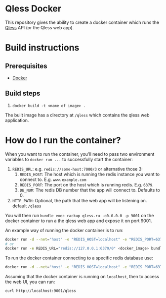 # Qless Docker

This repository gives the ability to create a docker container which
runs the [Qless](https://github.com/seomoz/qless) API (or the Qless web app).

# Build instructions

## Prerequisites

* [Docker](http://docs.docker.com/engine/installation/)

## Build steps

1. `docker build -t <name of image> .`

The built image has a directory at `/qless` which contains the qless web
application.

# How do I run the container?

When you want to run the container, you'll need to pass two environment
variables to `docker run ...` to successfully start the container:

1. `REDIS_URL`: e.g. `redis://some-host:7000/3`
   or alternative those 3:
   1. `REDIS_HOST`: The host which is running the redis instance you want
      to connect to. E.g. `www.example.com`
   1. `REDIS_PORT`: The port on the host which is running redis. E.g.
      `6379`.
   1. `DB_NUM`: The redis DB number that the app will connect to.  Defaults
      to 0.
1. `HTTP_PATH`: Optional, the path that the web app will be listening on. default
   `/qless`

You will then run `bundle exec rackup qless.ru -o0.0.0.0 -p 9001` on the
docker container to run a the qless web app and expose it on port 9001.

An example way of running the docker container is to run:

```bash
docker run -d --net="host" -e "REDIS_HOST=localhost" -e "REDIS_PORT=6379" -e "HTTP_PATH=\/qless" <docker_image> bundle exec rackup qless.ru -o0.0.0.0 -p 9001
# or
docker run -e REDIS_URL="redis://127.0.0.1:6379/0" <docker_image> bundle exec rackup qless.ru -o0.0.0.0 -p 5678
```

To run the docker container connecting to a specific redis database use:

```bash
docker run -d --net="host" -e "REDIS_HOST=localhost" -e "REDIS_PORT=6379" -e "HTTP_PATH=\/qless"  -e "DB_NUM=15" <docker_image> bundle exec rackup qless.ru -o0.0.0.0 -p 9001
``` 

Assuming that the docker container is running on `localhost`, then to
access the web UI, you can run:

```bash
curl http://localhost:9001/qless
```
